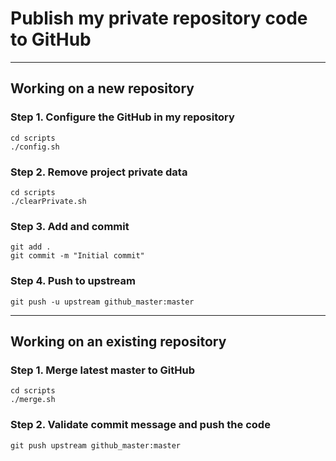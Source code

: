 # Publish my private repository code to GitHub

------------------------------------------------------

## Working on a new repository

### Step 1. Configure the GitHub in my repository

    cd scripts
    ./config.sh

### Step 2. Remove project private data

    cd scripts
    ./clearPrivate.sh

### Step 3. Add and commit

    git add .
    git commit -m "Initial commit"

### Step 4. Push to upstream

    git push -u upstream github_master:master

------------------------------------------------------

## Working on an existing repository

### Step 1. Merge latest master to GitHub

    cd scripts
    ./merge.sh

### Step 2. Validate commit message and push the code

    git push upstream github_master:master
